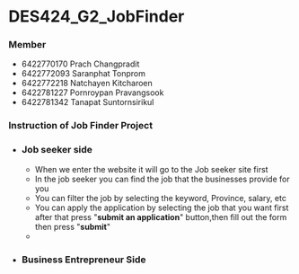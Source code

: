 # DES424_G2_JobFinder

### Member
  * 6422770170 Prach Changpradit
  * 6422772093 Saranphat Tonprom
  * 6422772218 Natchayen Kitcharoen
  * 6422781227 Pornroypan Pravangsook
  * 6422781342 Tanapat Suntornsirikul

### Instruction of Job Finder Project  

 * ### Job seeker side
     * When we enter the website it will go to the Job seeker site first
     * In the job seeker you can find the job that the businesses provide for you
     * You can filter the job by selecting the keyword, Province, salary, etc
     * You can apply the application by selecting the job that you want first after that press "**submit an application**" button,then fill out the form then press "**submit**"
     * 
 * ### Business Entrepreneur Side
